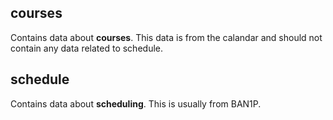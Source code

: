 ## courses
Contains data about **courses**. This data is from the calandar and should not contain any data related to schedule.  

## schedule
Contains data about **scheduling**. This is usually from BAN1P.  